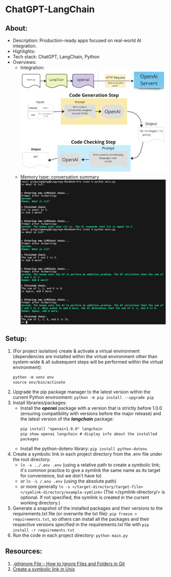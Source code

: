 # ChatGPT-LangChain

## About:

- Description: Production-ready apps focused on real-world AI integration.
- Highlights:
- Tech stack: ChatGPT, LangChain, Python
- Overviews:
  - Integration:
    ![programming workflow](images/programming-workflow.png)
    ![Connecting chains (the output from Chain A serves as the input for Chain B)](/images/connecting-chains.png)
  - Memory type: conversation summary
    ![conversation summary memory with verbose=True](images/conversation-summary.png)

## Setup:

1. (For project isolation) create & activate a virtual environment (dependencies are installed within the virtual environment other than system-wide & all subsequent steps will be performed within the virtual environment):
   ```
   python -m venv env
   source env/bin/activate
   ```
2. Upgrade the pip package manager to the latest version within the current Python environment: `python -m pip install --upgrade pip`
3. Install libraries/packages:
   - Install the **_openai_** package with a version that is strictly before 1.0.0 (ensuring compatibility with versions before the major release) and the latest version of the **_langchain_** package:
     ```
     pip install "openai<1.0.0" langchain
     pip show openai langchain # display info about the installed packages
     ```
   - Install the python-dotenv library: `pip install python-dotenv`
4. Create a symbolic link in each project directory from the .env file under the root directory:
   - `ln -s ../.env .env` (using a relative path to create a symbolic link; it's common practice to give a symlink the same name as its target for convenience, but we don't have to)
   - or `ln -s /.env .env` (using the absolute path)
   - or more generally `ln -s </target-directory/target-file> </symlink-directory/example-symlink>` (The </symlink-directory/> is optional. If not specified, the symlink is created in the current working directory.)
5. Generate a snapshot of the installed packages and their versions to the requirements.txt file (or overwrite the txt file): `pip freeze > requirements.txt`, so others can install all the packages and their respective versions specified in the requirements.txt file with `pip install -r requirements.txt`
6. Run the code in each project directory: `python main.py`

## Resources:

1. [.gitignore File – How to Ignore Files and Folders in Git](https://www.freecodecamp.org/news/gitignore-file-how-to-ignore-files-and-folders-in-git/)
2. [Create a symbolic link in Unix](https://kb.iu.edu/d/abbe)
